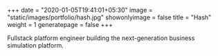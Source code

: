 +++
date = "2020-01-05T19:41:01+05:30"
image = "static/images/portfolio/hash.jpg"
showonlyimage = false
title = "Hash"
weight = 1
generatepage = false
+++

Fullstack platform engineer building the next-generation business simulation platform.
